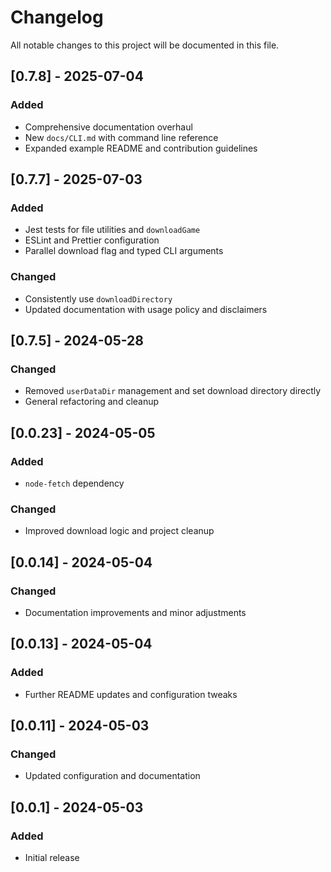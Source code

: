 # Changelog

All notable changes to this project will be documented in this file.

## [0.7.8] - 2025-07-04
### Added
- Comprehensive documentation overhaul
- New `docs/CLI.md` with command line reference
- Expanded example README and contribution guidelines

## [0.7.7] - 2025-07-03
### Added
- Jest tests for file utilities and `downloadGame`
- ESLint and Prettier configuration
- Parallel download flag and typed CLI arguments

### Changed
- Consistently use `downloadDirectory`
- Updated documentation with usage policy and disclaimers

## [0.7.5] - 2024-05-28
### Changed
- Removed `userDataDir` management and set download directory directly
- General refactoring and cleanup

## [0.0.23] - 2024-05-05
### Added
- `node-fetch` dependency

### Changed
- Improved download logic and project cleanup

## [0.0.14] - 2024-05-04
### Changed
- Documentation improvements and minor adjustments

## [0.0.13] - 2024-05-04
### Added
- Further README updates and configuration tweaks

## [0.0.11] - 2024-05-03
### Changed
- Updated configuration and documentation

## [0.0.1] - 2024-05-03
### Added
- Initial release
